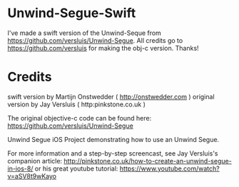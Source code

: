 # Unwind-Segue-Swift
I've made a swift version of the Unwind-Seque from https://github.com/versluis/Unwind-Segue.
All credits go to https://github.com/versluis for making the obj-c version. Thanks!



# Credits
swift version by Martijn Onstwedder ( http://onstwedder.com )
original version by Jay Versluis ( http:pinkstone.co.uk ) 

The original objective-c code can be found here:
https://github.com/versluis/Unwind-Segue

Unwind Segue
iOS Project demonstrating how to use an Unwind Segue.

For more information and a step-by-step screencast, see Jay Versluis's companion article: http://pinkstone.co.uk/how-to-create-an-unwind-segue-in-ios-8/
or his great youtube tutorial: https://www.youtube.com/watch?v=aSV8t9wKayo
